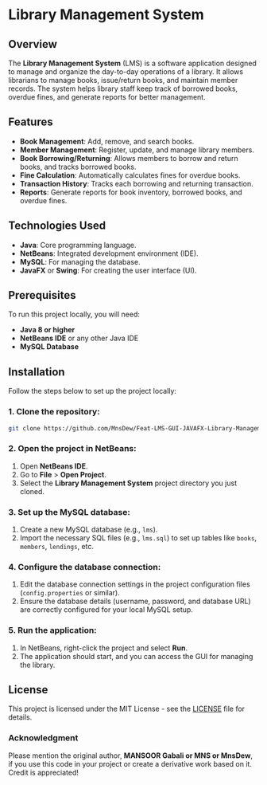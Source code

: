 # Library Management System

## Overview
The **Library Management System** (LMS) is a software application designed to manage and organize the day-to-day operations of a library. It allows librarians to manage books, issue/return books, and maintain member records. The system helps library staff keep track of borrowed books, overdue fines, and generate reports for better management.

## Features
- **Book Management**: Add, remove, and search books.
- **Member Management**: Register, update, and manage library members.
- **Book Borrowing/Returning**: Allows members to borrow and return books, and tracks borrowed books.
- **Fine Calculation**: Automatically calculates fines for overdue books.
- **Transaction History**: Tracks each borrowing and returning transaction.
- **Reports**: Generate reports for book inventory, borrowed books, and overdue fines.

## Technologies Used
- **Java**: Core programming language.
- **NetBeans**: Integrated development environment (IDE).
- **MySQL**: For managing the database.
- **JavaFX** or **Swing**: For creating the user interface (UI).

## Prerequisites
To run this project locally, you will need:
- **Java 8 or higher**
- **NetBeans IDE** or any other Java IDE
- **MySQL Database**

## Installation
Follow the steps below to set up the project locally:

### 1. Clone the repository:
```bash
git clone https://github.com/MnsDew/Feat-LMS-GUI-JAVAFX-Library-Management-System-.git

```

### 2. Open the project in NetBeans:
1. Open **NetBeans IDE**.
2. Go to **File** > **Open Project**.
3. Select the **Library Management System** project directory you just cloned.

### 3. Set up the MySQL database:
1. Create a new MySQL database (e.g., `lms`).
2. Import the necessary SQL files (e.g., `lms.sql`) to set up tables like `books`, `members`, `lendings`, etc.

### 4. Configure the database connection:
1. Edit the database connection settings in the project configuration files (`config.properties` or similar).
2. Ensure the database details (username, password, and database URL) are correctly configured for your local MySQL setup.

### 5. Run the application:
1. In NetBeans, right-click the project and select **Run**.
2. The application should start, and you can access the GUI for managing the library.

## License
This project is licensed under the MIT License - see the [LICENSE](./LICENSE) file for details.

### Acknowledgment
Please mention the original author, **MANSOOR Gabali or MNS or MnsDew**, if you use this code in your project or create a derivative work based on it. Credit is appreciated!



